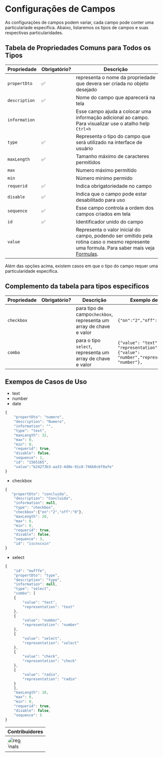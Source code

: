 # Configurações de Campos

As configurações de campos podem variar, cada campo pode conter uma particulariade especifica. Abaixo, listaremos os tipos de campos e suas respectivas particularidades.

## Tabela de Propriedades Comuns para Todos os Tipos

|Propriedade|Obrigatório?|Descrição|
|--|--|--|
|`propertDto`|✅|representa o nome da propriedade que devera ser criada no objeto desejado|
|`description`|✅|Nome do campo que aparecerá na tela|
|`information`||Esse campo ajuda a colocar uma informação adicional ao campo. Para visualizar use o atalho help `Ctrl+h`
|`type`|✅| Representa o tipo do campo que será utilizado na interface de usuário
|`maxLength`|✅|Tamanho máximo de caracteres permitidos
|`max`|| Numero máximo permitido
|`min`|| Número minimo permido
|`requerid`|✅| Indica obrigatoriedade no campo|
|`disable`|✅| Indica que o campo pode estar desabilitado para uso 
|`sequence`|✅| Esse campo controla a ordem dos campos criados em tela
|`id`|✅| Identificador unido do campo
|`value`|| Representa o valor inicial do campo, podendo ser omitido pela rotina caso o mesmo represente uma formula. Para saber mais veja [Formulas]().|

Além das opções acima, existem casos em que o tipo do campo requer uma particularidade especifica.

## Complemento da tabela para tipos especificos

|Propriedade|Obrigatório?|Descrição|Exemplo de Tipo
|--|--|--|--|
|`checkbox`||para tipo de campo`checkbox`, representa um array de chave e valor|`{"on":"2","off":"0"}`
|`combo`||para o tipo `select`,  representa um array de chave e valor| `{"value": "text", "representation": "text"},{"value": "number","representation": "number"},`

## Exempos de Casos de Uso

- text
- number
- date

```javascript
{
    "propertDto": "numero",
    "description": "Numero",
    "information": "",
    "type": "text",
    "maxLength": 32,
    "max": 0,
    "min": 0,
    "requerid": true,
    "disable": false,
    "sequence": 1,
    "id": "1565165",
    "value":"b242f3b3-aa33-4d0e-91c0-746b0c6f0afe"
}
```

- checkbox

```javascript
{
   "propertDto": "concluida",
    "description": "Concluida",
    "information": null,
    "type": "checkbox",
    "checkbox":{"on":"2","off":"0"},
    "maxLength": 20,
    "max": 0,
    "min": 0,
    "requerid": true,
    "disable": false,
    "sequence": 3,
    "id": "iscnscoin"
}
```

- select

```javascript
{
    "id": "ewfffe",
    "propertDto": "type",
    "description": "type",
    "information": null,
    "type": "select",
    "combo": [
    {
        "value": "text",
        "representation": "text"
    },
    {
        "value": "number",
        "representation": "number"
    },
    {
        "value": "select",
        "representation": "select"
    },
    {
        "value": "check",
        "representation": "check"
    },
    {
        "value": "radio",
        "representation": "radio"
    }
    ],
    "maxLength": 10,
    "max": 0,
    "min": 0,
    "requerid": true,
    "disable": false,
    "sequence": 5
}
```
|Contribuidores|
|-|
|<a href="https://github.com/reginaldo-marinho"><img width="45px" height="45px" style="border-radius:30px" alt="reginalso-marinho" title="TheLarkInn" src="https://avatars.githubusercontent.com/u/60780631?v=4"></a>|

